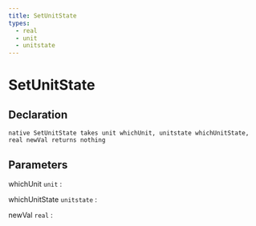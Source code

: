 ```yaml
---
title: SetUnitState
types:
  - real
  - unit
  - unitstate
---
```


# SetUnitState

## Declaration

```jass
native SetUnitState takes unit whichUnit, unitstate whichUnitState, real newVal returns nothing
```

## Parameters
whichUnit `unit`
: 

whichUnitState `unitstate`
: 

newVal `real`
: 
